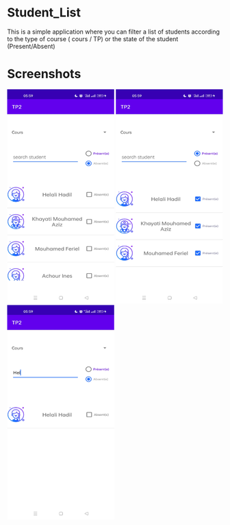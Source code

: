 # Student_List
This is a simple application where you can filter a list of students according to the type of course ( cours / TP) or the state of the student (Present/Absent)
# Screenshots
<p float="left">
<img  src="./ScreenShot1.jpg" width=250 height=500 >
<img  src="./ScreenShot2.jpg" width=250 height=500 >
<img  src="./ScreenShot3.jpg" width=250 height=500 >
</p>

